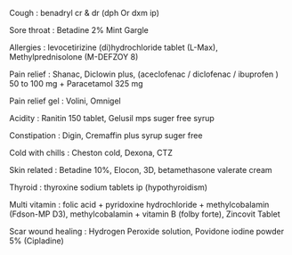 Cough : benadryl cr & dr (dph Or dxm ip) 

Sore throat : Betadine 2% Mint Gargle

Allergies : levocetirizine (di)hydrochloride tablet (L-Max), Methylprednisolone (M-DEFZOY 8)

Pain relief : Shanac, Diclowin plus, (aceclofenac / diclofenac / ibuprofen ) 50 to 100 mg + Paracetamol 325 mg

Pain relief gel : Volini, Omnigel

Acidity : Ranitin 150 tablet, Gelusil mps suger free syrup 

Constipation : Digin, Cremaffin plus syrup suger free

Cold with chills : Cheston cold, Dexona, CTZ

Skin related : Betadine 10%, Elocon, 3D, betamethasone valerate cream 

Thyroid : thyroxine sodium tablets ip (hypothyroidism) 

Multi vitamin : folic acid + pyridoxine hydrochloride + methylcobalamin (Fdson-MP D3), methylcobalamin + vitamin B (folby forte), Zincovit Tablet

Scar wound healing : Hydrogen Peroxide solution, Povidone iodine powder 5% (Cipladine) 
